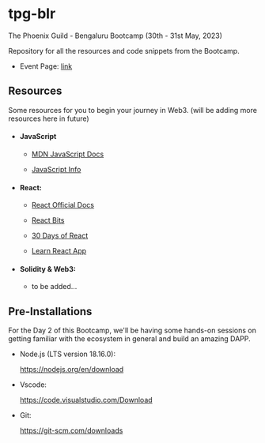 # tpg-blr

The Phoenix Guild - Bengaluru Bootcamp (30th - 31st May, 2023)

Repository for all the resources and code snippets from the Bootcamp.

- Event Page: [link](https://lu.ma/web3bootcamp)

## Resources

Some resources for you to begin your journey in Web3. (will be adding more resources here in future)

- #### JavaScript

  - [MDN JavaScript Docs](https://developer.mozilla.org/en-US/docs/Web/JavaScript)

  - [JavaScript Info](https://javascript.info/)

- #### React:

  - [React Official Docs](https://react.dev/)

  - [React Bits](https://vasanthk.gitbooks.io/react-bits/content/)

  - [30 Days of React](https://github.com/Asabeneh/30-Days-Of-React)

  - [Learn React App](https://github.com/tyroprogrammer/learn-react-app)

- #### Solidity & Web3:

  - to be added...

## Pre-Installations

For the Day 2 of this Bootcamp, we'll be having some hands-on sessions on getting familiar with the ecosystem in general and build an amazing DAPP.

- Node.js (LTS version 18.16.0):

  https://nodejs.org/en/download

- Vscode:

  https://code.visualstudio.com/Download

- Git:

  https://git-scm.com/downloads
